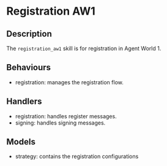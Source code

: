 # Registration AW1

## Description

The `registration_aw1` skill is for registration in Agent World 1.

## Behaviours

* registration: manages the registration flow.

## Handlers

* registration: handles register messages.
* signing: handles signing messages.

## Models

* strategy: contains the registration configurations
